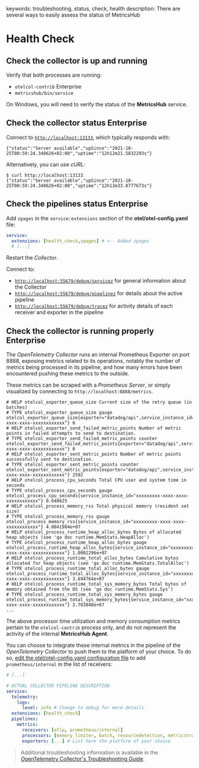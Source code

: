 keywords: troubleshooting, status, check, health
description: There are several ways to easily assess the status of MetricsHub

# Health Check

<!-- MACRO{toc|fromDepth=1|toDepth=2|id=toc} -->

## Check the collector is up and running

Verify that both processes are running:

* `otelcol-contrib` <span class="badge">Enterprise</span>
* `metricshub/bin/service`

On Windows, you will need to verify the status of the **MetricsHub** service.

## Check the collector status <span class="badge">Enterprise</span>

Connect to [`http://localhost:13133`](http://localhost:13133), which typically responds with:

```
{"status":"Server available","upSince":"2021-10-25T00:59:24.340626+02:00","uptime":"12h12m21.5832293s"}
```

Alternatively, you can use *cURL*:

```shell-session
$ curl http://localhost:13133
{"status":"Server available","upSince":"2021-10-25T00:59:24.340626+02:00","uptime":"12h13m33.8777673s"}
```

## Check the pipelines status <span class="badge">Enterprise</span>

Add `zpages` in the `service:extensions` section of the **otel/otel-config.yaml** file:

```yaml
service:
  extensions: [health_check,zpages] # <-- Added zpages
  # [...]
```

Restart the *Collector*.

Connect to:

* [`http://localhost:55679/debug/servicez`](http://localhost:55679/debug/servicez) for general information about the Collector
* [`http://localhost:55679/debug/pipelinez`](http://localhost:55679/debug/pipelinez) for details about the active pipeline
* [`http://localhost:55679/debug/tracez`](http://localhost:55679/debug/tracez) for activity details of each receiver and exporter in the pipeline

## Check the collector is running properly <span class="badge">Enterprise</span>

The *OpenTelemetry Collector* runs an internal Prometheus Exporter on port 8888, exposing metrics related to its operations, notably the number of metrics being processed in its pipeline, and how many errors have been encountered pushing these metrics to the outside.

These metrics can be scraped with a *Prometheus Server*, or simply visualized by connecting to `http://localhost:8888/metrics`.

```text
# HELP otelcol_exporter_queue_size Current size of the retry queue (in batches)
# TYPE otelcol_exporter_queue_size gauge
otelcol_exporter_queue_size{exporter="datadog/api",service_instance_id="xxxxxxxxx-xxxx-xxxx-xxxxxxxxxxxx"} 0
# HELP otelcol_exporter_send_failed_metric_points Number of metric points in failed attempts to send to destination.
# TYPE otelcol_exporter_send_failed_metric_points counter
otelcol_exporter_send_failed_metric_points{exporter="datadog/api",service_instance_id="xxxxxxxxx-xxxx-xxxx-xxxxxxxxxxxx"} 0
# HELP otelcol_exporter_sent_metric_points Number of metric points successfully sent to destination.
# TYPE otelcol_exporter_sent_metric_points counter
otelcol_exporter_sent_metric_points{exporter="datadog/api",service_instance_id="xxxxxxxxx-xxxx-xxxx-xxxxxxxxxxxx"} 2592
# HELP otelcol_process_cpu_seconds Total CPU user and system time in seconds
# TYPE otelcol_process_cpu_seconds gauge
otelcol_process_cpu_seconds{service_instance_id="xxxxxxxxx-xxxx-xxxx-xxxxxxxxxxxx"} 0.640625
# HELP otelcol_process_memory_rss Total physical memory (resident set size)
# TYPE otelcol_process_memory_rss gauge
otelcol_process_memory_rss{service_instance_id="xxxxxxxxx-xxxx-xxxx-xxxxxxxxxxxx"} 4.8041984e+07
# HELP otelcol_process_runtime_heap_alloc_bytes Bytes of allocated heap objects (see 'go doc runtime.MemStats.HeapAlloc')
# TYPE otelcol_process_runtime_heap_alloc_bytes gauge
otelcol_process_runtime_heap_alloc_bytes{service_instance_id="xxxxxxxxx-xxxx-xxxx-xxxxxxxxxxxx"} 1.0002296e+07
# HELP otelcol_process_runtime_total_alloc_bytes Cumulative bytes allocated for heap objects (see 'go doc runtime.MemStats.TotalAlloc')
# TYPE otelcol_process_runtime_total_alloc_bytes gauge
otelcol_process_runtime_total_alloc_bytes{service_instance_id="xxxxxxxxx-xxxx-xxxx-xxxxxxxxxxxx"} 3.694764e+07
# HELP otelcol_process_runtime_total_sys_memory_bytes Total bytes of memory obtained from the OS (see 'go doc runtime.MemStats.Sys')
# TYPE otelcol_process_runtime_total_sys_memory_bytes gauge
otelcol_process_runtime_total_sys_memory_bytes{service_instance_id="xxxxxxxxx-xxxx-xxxx-xxxxxxxxxxxx"} 2.703848e+07
...
```

The above processor time utilization and memory consumption metrics pertain to the `otelcol-contrib` process only, and do not represent the activity of the internal **MetricsHub Agent**.

You can choose to integrate these internal metrics in the pipeline of the *OpenTelemetry Collector* to push them to the platform of your choice. To do so, [edit the otel/otel-config.yaml configuration file](../configuration/configure-otel.md) to add `prometheus/internal` in the list of receivers:

```yaml
# [...]

# ACTUAL COLLECTOR PIPELINE DESCRIPTION
service:
  telemetry:
    logs:
      level: info # Change to debug for more details
  extensions: [health_check]
  pipelines:
    metrics:
      receivers: [otlp, prometheus/internal]
      processors: [memory_limiter, batch, resourcedetection, metricstransform]
      exporters: [...] # List here the platform of your choice
```

> Additional troubleshooting information is available in the [OpenTelemetry Collector's Troubleshooting Guide](https://github.com/open-telemetry/opentelemetry-collector/blob/main/docs/troubleshooting.md).